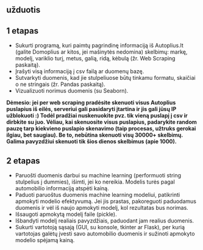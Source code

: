 ## užduotis
## 1 etapas
* Sukurti programą, kuri paimtų pagrindinę informaciją iš Autoplius.lt (galite Domoplius ar kitos, jei mašinytės nedomina) skelbimų: markę, modelį, variklio turį, metus, galią, ridą, kėbulą (žr. Web Scraping paskaitą).
* Įrašyti visą informaciją į csv failą ar duomenų bazę.
* Sutvarkyti duomenis, kad jie stulpeliuose būtų tinkamu formatu, skaičiai o ne stringais (žr. Pandas paskaitą).
* Vizualizuoti norimus duomenis (su Seaborn).

**Dėmesio: jei per web scraping pradėsite skenuoti visus Autoplius puslapius iš eilės, serveriui gali pasidaryti įtartina ir jis gali jūsų IP užblokuoti :) Todėl pradžiai nuskenuokite pvz. tik vieną puslapį į csv ir dirbkite su juo. Vėliau, kai skenuosite visus puslapius, padarykite random pauzę tarp kiekvieno puslapio skenavimo (taip procesas, užtruks gerokai ilgiau, bet saugiau). Be to, nebūtina skenuoti visų 30000+ skelbimų. Galima pavyzdžiui skenuoti tik šios dienos skelbimus (apie 1000).**

## 2 etapas
* Paruošti duomenis darbui su machine learning (performuoti string stulpelius į dummies), išimti, jei ko nereikia. Modelis turės pagal automobilio informaciją atspėti kainą. 
* Paduoti paruoštus duomenis machine learning modeliui, patikrinti apmokyti modelio efektyvumą. Jei jis prastas, pakoreguoti paduodamus duomenis ir vėl iš naujo apmokyti modelį, kol rezultatas bus norimas.
* Išsaugoti apmokytą modelį faile (pickle).
* Išbandyti modelį realiais pavyzdžiais, paduodant jam realius duomenis.
* Sukurti vartotoją sąsają (GUI, su konsole, tkinter ar Flask), per kurią vartotojas galėtų įvesti savo automobilio duomenis ir sužinoti apmokyto modelio spėjamą kainą.